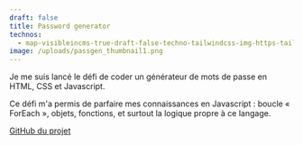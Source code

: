 ```yaml
---
draft: false
title: Password generator
technos:
  - map-visibleincms-true-draft-false-techno-tailwindcss-img-https-tailwindcss-com-_next-static-media-tailwindcss-mark-3c5441fc7a190fb1800d4a5c7f07ba4b1345a9c8-svg
image: /uploads/passgen_thumbnail1.png
---
```

Je me suis lancé le défi de coder un générateur de mots de passe en HTML, CSS et Javascript.

Ce défi m'a permis de parfaire mes connaissances en Javascript : boucle « ForEach », objets, fonctions, et surtout la logique propre à ce langage.

[GitHub du projet](https://nin0dev.github.io/pass-generator)